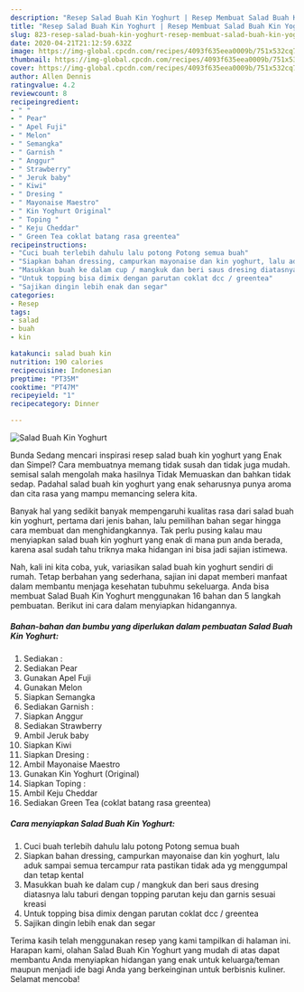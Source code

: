 ```yaml
---
description: "Resep Salad Buah Kin Yoghurt | Resep Membuat Salad Buah Kin Yoghurt Yang Paling Enak"
title: "Resep Salad Buah Kin Yoghurt | Resep Membuat Salad Buah Kin Yoghurt Yang Paling Enak"
slug: 823-resep-salad-buah-kin-yoghurt-resep-membuat-salad-buah-kin-yoghurt-yang-paling-enak
date: 2020-04-21T21:12:59.632Z
image: https://img-global.cpcdn.com/recipes/4093f635eea0009b/751x532cq70/salad-buah-kin-yoghurt-foto-resep-utama.jpg
thumbnail: https://img-global.cpcdn.com/recipes/4093f635eea0009b/751x532cq70/salad-buah-kin-yoghurt-foto-resep-utama.jpg
cover: https://img-global.cpcdn.com/recipes/4093f635eea0009b/751x532cq70/salad-buah-kin-yoghurt-foto-resep-utama.jpg
author: Allen Dennis
ratingvalue: 4.2
reviewcount: 8
recipeingredient:
- " "
- " Pear"
- " Apel Fuji"
- " Melon"
- " Semangka"
- " Garnish "
- " Anggur"
- " Strawberry"
- " Jeruk baby"
- " Kiwi"
- " Dresing "
- " Mayonaise Maestro"
- " Kin Yoghurt Original"
- " Toping "
- " Keju Cheddar"
- " Green Tea coklat batang rasa greentea"
recipeinstructions:
- "Cuci buah terlebih dahulu lalu potong Potong semua buah"
- "Siapkan bahan dressing, campurkan mayonaise dan kin yoghurt, lalu aduk sampai semua tercampur rata pastikan tidak ada yg menggumpal dan tetap kental"
- "Masukkan buah ke dalam cup / mangkuk dan beri saus dresing diatasnya lalu taburi dengan topping parutan keju dan garnis sesuai kreasi"
- "Untuk topping bisa dimix dengan parutan coklat dcc / greentea"
- "Sajikan dingin lebih enak dan segar"
categories:
- Resep
tags:
- salad
- buah
- kin

katakunci: salad buah kin 
nutrition: 190 calories
recipecuisine: Indonesian
preptime: "PT35M"
cooktime: "PT47M"
recipeyield: "1"
recipecategory: Dinner

---
```



![Salad Buah Kin Yoghurt](https://img-global.cpcdn.com/recipes/4093f635eea0009b/751x532cq70/salad-buah-kin-yoghurt-foto-resep-utama.jpg)

Bunda Sedang mencari inspirasi resep salad buah kin yoghurt yang Enak dan Simpel? Cara membuatnya memang tidak susah dan tidak juga mudah. semisal salah mengolah maka hasilnya Tidak Memuaskan dan bahkan tidak sedap. Padahal salad buah kin yoghurt yang enak seharusnya punya aroma dan cita rasa yang mampu memancing selera kita.



Banyak hal yang sedikit banyak mempengaruhi kualitas rasa dari salad buah kin yoghurt, pertama dari jenis bahan, lalu pemilihan bahan segar hingga cara membuat dan menghidangkannya. Tak perlu pusing kalau mau menyiapkan salad buah kin yoghurt yang enak di mana pun anda berada, karena asal sudah tahu triknya maka hidangan ini bisa jadi sajian istimewa.


Nah, kali ini kita coba, yuk, variasikan salad buah kin yoghurt sendiri di rumah. Tetap berbahan yang sederhana, sajian ini dapat memberi manfaat dalam membantu menjaga kesehatan tubuhmu sekeluarga. Anda bisa membuat Salad Buah Kin Yoghurt menggunakan 16 bahan dan 5 langkah pembuatan. Berikut ini cara dalam menyiapkan hidangannya.

<!--inarticleads1-->

##### Bahan-bahan dan bumbu yang diperlukan dalam pembuatan Salad Buah Kin Yoghurt:

1. Sediakan  :
1. Sediakan  Pear
1. Gunakan  Apel Fuji
1. Gunakan  Melon
1. Siapkan  Semangka
1. Sediakan  Garnish :
1. Siapkan  Anggur
1. Sediakan  Strawberry
1. Ambil  Jeruk baby
1. Siapkan  Kiwi
1. Siapkan  Dresing :
1. Ambil  Mayonaise Maestro
1. Gunakan  Kin Yoghurt (Original)
1. Siapkan  Toping :
1. Ambil  Keju Cheddar
1. Sediakan  Green Tea (coklat batang rasa greentea)




<!--inarticleads2-->

##### Cara menyiapkan Salad Buah Kin Yoghurt:

1. Cuci buah terlebih dahulu lalu potong Potong semua buah
1. Siapkan bahan dressing, campurkan mayonaise dan kin yoghurt, lalu aduk sampai semua tercampur rata pastikan tidak ada yg menggumpal dan tetap kental
1. Masukkan buah ke dalam cup / mangkuk dan beri saus dresing diatasnya lalu taburi dengan topping parutan keju dan garnis sesuai kreasi
1. Untuk topping bisa dimix dengan parutan coklat dcc / greentea
1. Sajikan dingin lebih enak dan segar




Terima kasih telah menggunakan resep yang kami tampilkan di halaman ini. Harapan kami, olahan Salad Buah Kin Yoghurt yang mudah di atas dapat membantu Anda menyiapkan hidangan yang enak untuk keluarga/teman maupun menjadi ide bagi Anda yang berkeinginan untuk berbisnis kuliner. Selamat mencoba!
